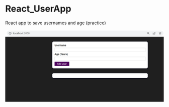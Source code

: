 # React_UserApp
React app to save usernames and age (practice) 


![alt text](https://github.com/axlguerra/React_UserApp/blob/main/src/react_app_users.png)
